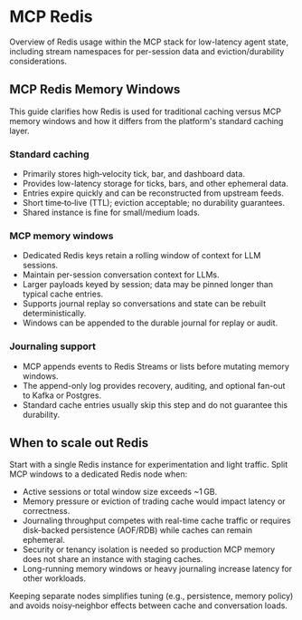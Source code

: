 # MCP Redis

Overview of Redis usage within the MCP stack for low-latency agent state, including stream namespaces for per-session data and eviction/durability considerations.

## MCP Redis Memory Windows

This guide clarifies how Redis is used for traditional caching versus MCP memory windows and how it differs from the platform's standard caching layer.

### Standard caching

- Primarily stores high‑velocity tick, bar, and dashboard data.
- Provides low-latency storage for ticks, bars, and other ephemeral data.
- Entries expire quickly and can be reconstructed from upstream feeds.
- Short time‑to‑live (TTL); eviction acceptable; no durability guarantees.
- Shared instance is fine for small/medium loads.

### MCP memory windows

- Dedicated Redis keys retain a rolling window of context for LLM sessions.
- Maintain per-session conversation context for LLMs.
- Larger payloads keyed by session; data may be pinned longer than typical cache entries.
- Supports journal replay so conversations and state can be rebuilt deterministically.
- Windows can be appended to the durable journal for replay or audit.

### Journaling support

- MCP appends events to Redis Streams or lists before mutating memory windows.
- The append-only log provides recovery, auditing, and optional fan-out to Kafka or Postgres.
- Standard cache entries usually skip this step and do not guarantee this durability.

## When to scale out Redis

Start with a single Redis instance for experimentation and light traffic. Split MCP windows to a dedicated Redis node when:

- Active sessions or total window size exceeds ~1 GB.
- Memory pressure or eviction of trading cache would impact latency or correctness.
- Journaling throughput competes with real-time cache traffic or requires disk-backed persistence (AOF/RDB) while caches can remain ephemeral.
- Security or tenancy isolation is needed so production MCP memory does not share an instance with staging caches.
- Long-running memory windows or heavy journaling increase latency for other workloads.

Keeping separate nodes simplifies tuning (e.g., persistence, memory policy) and avoids noisy‑neighbor effects between cache and conversation loads.
